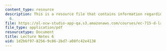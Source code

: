 ```yaml
---
content_type: resource
description: This is a resource file that contains information regarding lecture note
  6.
file: https://ol-ocw-studio-app-qa.s3.amazonaws.com/courses/ec-715-d-lab-disseminating-innovations-for-the-common-good-spring-2007/1d2b6f9782569c862bd7a08fc42e4138_MITEC_715S07_notes06.pdf
file_type: application/pdf
resourcetype: Document
title: Lecture Notes 6
uid: 1d2b6f97-8256-9c86-2bd7-a08fc42e4138
---
```

